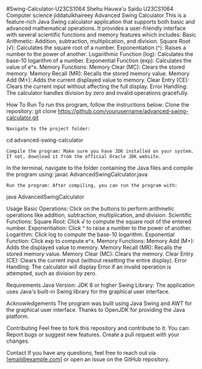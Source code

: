 #Swing-Calculator-U23CS1064
Shehu Hauwa'u Saidu 
U23CS1064
Computer science 
jiddatulkhaireey
Advanced Swing Calculator
This is a feature-rich Java Swing calculator application that supports both basic and advanced mathematical operations. It provides a user-friendly interface with several scientific functions and memory features which includes:
	Basic Arithmetic: Addition, subtraction, multiplication, and division.
	Square Root (√): Calculates the square root of a number.
	Exponentiation (^): Raises a number to the power of another.
	Logarithmic Function (log): Calculates the base-10 logarithm of a number.
	Exponential Function (exp): Calculates the value of e^x.
	Memory Functions:
	Memory Clear (MC): Clears the stored memory.
	Memory Recall (MR): Recalls the stored memory value.
	Memory Add (M+): Adds the current displayed value to memory.
	Clear Entry (CE): Clears the current input without affecting the full display.
	Error Handling: The calculator handles division by zero and invalid operations gracefully.

How To Run
To run this program, follow the instructions below:
	Clone the repository:
git clone https://github.com/yourusername/advanced-swing-calculator.git

	Navigate to the project folder:
cd advanced-swing-calculator

	Compile the program: Make sure you have JDK installed on your system. If not, download it from the official Oracle JDK website.
In the terminal, navigate to the folder containing the Java files and compile the program using:
javac AdvancedSwingCalculator.java

	Run the program: After compiling, you can run the program with:
java AdvancedSwingCalculator

Usage
	Basic Operations: Click on the buttons to perform arithmetic operations like addition, subtraction, multiplication, and division.
	Scientific Functions:
	Square Root: Click √ to compute the square root of the entered number.
	Exponentiation: Click ^ to raise a number to the power of another.
	Logarithm: Click log to compute the base-10 logarithm.
	Exponential Function: Click exp to compute e^x.
	Memory Functions:
	Memory Add (M+): Adds the displayed value to memory.
	Memory Recall (MR): Recalls the stored memory value.
	Memory Clear (MC): Clears the memory.
	Clear Entry (CE): Clears the current input (without resetting the entire display).
	Error Handling: The calculator will display Error if an invalid operation is attempted, such as division by zero.

Requirements
	Java Version: JDK 8 or higher
	Swing Library: The application uses Java's built-in Swing library for the graphical user interface.

Acknowledgements
	The program was built using Java Swing and AWT for the graphical user interface.
	Thanks to OpenJDK for providing the Java platform.

Contributing
Feel free to fork this repository and contribute to it. You can:
	Report bugs or suggest new features.
	Create a pull request with your changes.

Contact
If you have any questions, feel free to reach out via [email@example.com] or open an issue on the GitHub repository.
